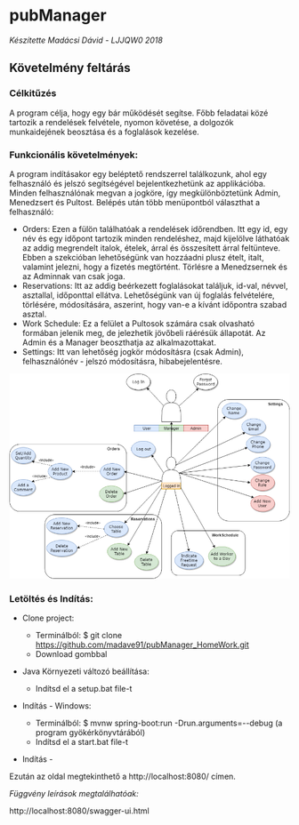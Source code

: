 # pubManager

*Készítette Madácsi Dávid - LJJQW0 2018*

## Követelmény feltárás

### Célkitűzés

A program célja, hogy egy bár működését segítse. Főbb feladatai közé tartozik a rendelések felvétele, nyomon követése, a dolgozók munkaidejének beosztása és a foglalások kezelése.

### Funkcionális követelmények: 

A program indításakor egy beléptető rendszerrel találkozunk, ahol egy felhasználó és jelszó segítségével bejelentkezhetünk az applikációba. Minden felhasználónak megvan a jogköre, így megkülönböztetünk Admin, Menedzsert és Pultost. Belépés után több menüpontból választhat a felhasználó: 
* Orders: Ezen a fülön találhatóak a rendelések időrendben. Itt egy id, egy név és egy időpont tartozik minden rendeléshez, majd kijelölve láthatóak az addig megrendelt italok, ételek, árral és összesített árral feltünteve. Ebben a szekcióban lehetőségünk van hozzáadni plusz ételt, italt, valamint jelezni, hogy a fizetés megtörtént. Törlésre a Menedzsernek és az Adminnak van csak joga. 
* Reservations: Itt az addig beérkezett foglalásokat találjuk, id-val, névvel, asztallal, időponttal ellátva. Lehetőségünk van új foglalás felvételére, törlésére, módosítására, aszerint, hogy van-e a kívánt időpontra szabad asztal. 
* Work Schedule: Ez a felület a Pultosok számára csak olvasható formában jelenik meg, de jelezhetik jövőbeli ráérésük állapotát. Az Admin és a Manager beoszthatja az alkalmazottakat. 
* Settings: Itt van lehetőség jogkör módosításra (csak Admin), felhasználónév - jelszó módosításra, hibabejelentésre.
	
![Use-Case diagram](docs/images/PubManager_USECASE.png)


### Letöltés és Indítás:
* Clone project:
	* Terminálból: $ git clone https://github.com/madave91/pubManager_HomeWork.git
	* Download gombbal
* Java Környezeti változó beállítása:
	* Indítsd el a setup.bat file-t  
* Indítás - Windows:
	* Terminálból: $ mvnw spring-boot:run -Drun.arguments=--debug	(a program gyökérkönyvtárából)
	* Indítsd el a start.bat file-t
	
* Indítás - 
	
Ezután az oldal megtekinthető a http://localhost:8080/ címen.
	

	

*Függvény leírások megtalálhatóak:*

http://localhost:8080/swagger-ui.html
